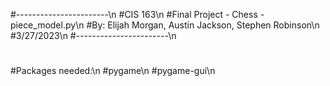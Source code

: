 #-----------------------\n
#CIS 163\n
#Final Project - Chess - piece_model.py\n
#By: Elijah Morgan, Austin Jackson, Stephen Robinson\n
#3/27/2023\n
#-----------------------\n
#
#
#Packages needed:\n
#pygame\n
#pygame-gui\n


